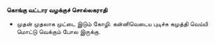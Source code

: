 **கொங்கு வட்டார வழக்குச் சொல்லகராதி**
- முதன் முதலாக முட்டை இடும் கோழி. கன்னிவெடைய புடிச்சு கமுத்தி வெய்யி மொட்டு வெக்கும் போல இருக்கு.

